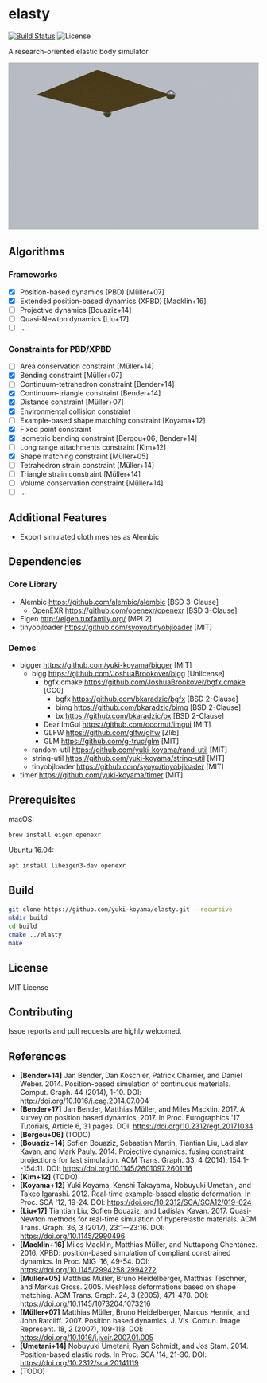 # elasty

[![Build Status](https://travis-ci.com/yuki-koyama/elasty.svg?branch=master)](https://travis-ci.com/yuki-koyama/elasty)
![License](https://img.shields.io/github/license/yuki-koyama/elasty)

A research-oriented elastic body simulator

![](./docs/cloth.gif)

## Algorithms

### Frameworks

- [x] Position-based dynamics (PBD) [Müller+07]
- [x] Extended position-based dynamics (XPBD) [Macklin+16]
- [ ] Projective dynamics [Bouaziz+14]
- [ ] Quasi-Newton dynamics [Liu+17]
- [ ] ...

### Constraints for PBD/XPBD

- [ ] Area conservation constraint [Müller+14]
- [x] Bending constraint [Müller+07]
- [ ] Continuum-tetrahedron constraint [Bender+14]
- [x] Continuum-triangle constraint [Bender+14]
- [x] Distance constraint [Müller+07]
- [x] Environmental collision constraint
- [ ] Example-based shape matching constraint [Koyama+12]
- [x] Fixed point constraint
- [x] Isometric bending constraint [Bergou+06; Bender+14]
- [ ] Long range attachments constraint [Kim+12]
- [x] Shape matching constraint [Müller+05]
- [ ] Tetrahedron strain constraint [Müller+14]
- [ ] Triangle strain constraint [Müller+14]
- [ ] Volume conservation constraint [Müller+14]
- [ ] ...

## Additional Features

- Export simulated cloth meshes as Alembic

## Dependencies

### Core Library

- Alembic <https://github.com/alembic/alembic> [BSD 3-Clause]
  - OpenEXR <https://github.com/openexr/openexr> [BSD 3-Clause]
- Eigen <http://eigen.tuxfamily.org/> [MPL2]
- tinyobjloader <https://github.com/syoyo/tinyobjloader> [MIT]

### Demos

- bigger <https://github.com/yuki-koyama/bigger> [MIT]
  - bigg <https://github.com/JoshuaBrookover/bigg> [Unlicense]
    - bgfx.cmake <https://github.com/JoshuaBrookover/bgfx.cmake> [CC0]
      - bgfx <https://github.com/bkaradzic/bgfx> [BSD 2-Clause]
      - bimg <https://github.com/bkaradzic/bimg> [BSD 2-Clause]
      - bx <https://github.com/bkaradzic/bx> [BSD 2-Clause]
    - Dear ImGui <https://github.com/ocornut/imgui> [MIT]
    - GLFW <https://github.com/glfw/glfw> [Zlib]
    - GLM <https://github.com/g-truc/glm> [MIT]
  - random-util <https://github.com/yuki-koyama/rand-util> [MIT]
  - string-util <https://github.com/yuki-koyama/string-util> [MIT]
  - tinyobjloader <https://github.com/syoyo/tinyobjloader> [MIT]
- timer <https://github.com/yuki-koyama/timer> [MIT]

## Prerequisites

macOS:
```bash
brew install eigen openexr
```

Ubuntu 16.04:
```bash
apt install libeigen3-dev openexr
```

## Build

```bash
git clone https://github.com/yuki-koyama/elasty.git --recursive
mkdir build
cd build
cmake ../elasty
make
```

## License

MIT License

## Contributing

Issue reports and pull requests are highly welcomed.

## References

- __[Bender+14]__ Jan Bender, Dan Koschier, Patrick Charrier, and Daniel Weber. 2014. Position-based simulation of continuous materials. Comput. Graph. 44 (2014), 1-10. DOI: http://doi.org/10.1016/j.cag.2014.07.004
- __[Bender+17]__ Jan Bender, Matthias Müller, and Miles Macklin. 2017. A survey on position based dynamics, 2017. In Proc. Eurographics '17 Tutorials, Article 6, 31 pages. DOI: https://doi.org/10.2312/egt.20171034
- __[Bergou+06]__ (TODO)
- __[Bouaziz+14]__ Sofien Bouaziz, Sebastian Martin, Tiantian Liu, Ladislav Kavan, and Mark Pauly. 2014. Projective dynamics: fusing constraint projections for fast simulation. ACM Trans. Graph. 33, 4 (2014), 154:1--154:11. DOI: https://doi.org/10.1145/2601097.2601116
- __[Kim+12]__ (TODO)
- __[Koyama+12]__ Yuki Koyama, Kenshi Takayama, Nobuyuki Umetani, and Takeo Igarashi. 2012. Real-time example-based elastic deformation. In Proc. SCA '12, 19-24. DOI: https://doi.org/10.2312/SCA/SCA12/019-024
- __[Liu+17]__ Tiantian Liu, Sofien Bouaziz, and Ladislav Kavan. 2017. Quasi-Newton methods for real-time simulation of hyperelastic materials. ACM Trans. Graph. 36, 3 (2017), 23:1--23:16. DOI: https://doi.org/10.1145/2990496
- __[Macklin+16]__ Miles Macklin, Matthias Müller, and Nuttapong Chentanez. 2016. XPBD: position-based simulation of compliant constrained dynamics. In Proc. MIG '16, 49-54. DOI: https://doi.org/10.1145/2994258.2994272
- __[Müller+05]__ Matthias Müller, Bruno Heidelberger, Matthias Teschner, and Markus Gross. 2005. Meshless deformations based on shape matching. ACM Trans. Graph. 24, 3 (2005), 471-478. DOI: https://doi.org/10.1145/1073204.1073216
- __[Müller+07]__ Matthias Müller, Bruno Heidelberger, Marcus Hennix, and John Ratcliff. 2007. Position based dynamics. J. Vis. Comun. Image Represent. 18, 2 (2007), 109-118. DOI: https://doi.org/10.1016/j.jvcir.2007.01.005
- __[Umetani+14]__ Nobuyuki Umetani, Ryan Schmidt, and Jos Stam. 2014. Position-based elastic rods. In Proc. SCA '14, 21-30. DOI: https://doi.org/10.2312/sca.20141119
- (TODO)
